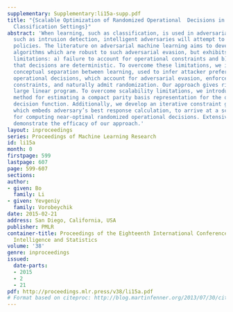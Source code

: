 ```yaml
---
supplementary: Supplementary:li15a-supp.pdf
title: "{Scalable Optimization of Randomized Operational  Decisions in Adversarial
  Classification Settings}"
abstract: 'When learning, such as classification, is used in adversarial settings,
  such as intrusion detection, intelligent adversaries will attempt to evade the resulting
  policies. The literature on adversarial machine learning aims to develop learning
  algorithms which are robust to such adversarial evasion, but exhibits two significant
  limitations: a) failure to account for operational constraints and b) a restriction
  that decisions are deterministic. To overcome these limitations, we introduce a
  conceptual separation between learning, used to infer attacker preferences, and
  operational decisions, which account for adversarial evasion, enforce operational
  constraints, and naturally admit randomization. Our approach gives rise to an intractably
  large linear program. To overcome scalability limitations, we introduce a novel
  method for estimating a compact parity basis representation for the operational
  decision function. Additionally, we develop an iterative constraint generation approach
  which embeds adversary’s best response calculation, to arrive at a scalable algorithm
  for computing near-optimal randomized operational decisions. Extensive experiments
  demonstrate the efficacy of our approach.'
layout: inproceedings
series: Proceedings of Machine Learning Research
id: li15a
month: 0
firstpage: 599
lastpage: 607
page: 599-607
sections: 
author:
- given: Bo
  family: Li
- given: Yevgeniy
  family: Vorobeychik
date: 2015-02-21
address: San Diego, California, USA
publisher: PMLR
container-title: Proceedings of the Eighteenth International Conference on Artificial
  Intelligence and Statistics
volume: '38'
genre: inproceedings
issued:
  date-parts:
  - 2015
  - 2
  - 21
pdf: http://proceedings.mlr.press/v38/li15a.pdf
# Format based on citeproc: http://blog.martinfenner.org/2013/07/30/citeproc-yaml-for-bibliographies/
---
```

